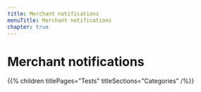 ```yaml
---
title: Merchant notifications
menuTitle: Merchant notifications
chapter: true
---
```


# Merchant notifications

{{% children titlePages="Tests" titleSections="Categories" /%}}